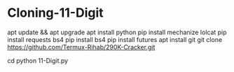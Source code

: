 # Cloning-11-Digit

apt update && apt upgrade
 apt install python
 pip install mechanize lolcat
 pip install requests bs4
pip install bs4
 pip install futures
 apt install git
 git clone https://github.com/Termux-Rihab/290K-Cracker.git

 cd 
 python 11-Digit.py
